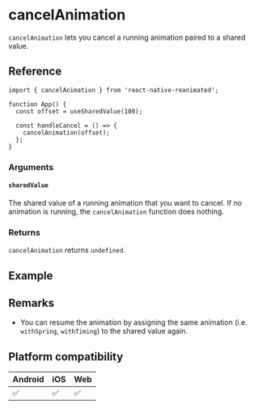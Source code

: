 # cancelAnimation

`cancelAnimation` lets you cancel a running animation paired to a shared value.

## Reference

```
import { cancelAnimation } from 'react-native-reanimated';

function App() {
  const offset = useSharedValue(100);

  const handleCancel = () => {
    cancelAnimation(offset);
  };
}
```

### Arguments

#### `sharedValue`

The shared value of a running animation that you want to cancel. If no animation is running, the `cancelAnimation` function does nothing.

### Returns

`cancelAnimation` returns `undefined`.

## Example

## Remarks

* You can resume the animation by assigning the same animation (i.e. `withSpring`, `withTiming`) to the shared value again.

## Platform compatibility

|Android|iOS|Web|
|-|-|-|
|✅|✅|✅|
